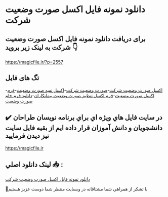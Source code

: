 # دانلود نمونه فایل اکسل صورت وضعیت شرکت

## برای دریافت دانلود نمونه فایل اکسل صورت وضعیت شرکت به لینک زیر بروید 👇

https://magicfile.ir/?p=2557

## تگ های فایل

-[اکسل صورت وضعيت شرکت](https://magicfile.ir/product/%d9%86%d9%85%d9%88%d9%86%d9%87-%d9%81%d8%a7%d9%8a%d9%84-%d8%a7%da%a9%d8%b3%d9%84-%d8%b5%d9%88%d8%b1%d8%aa-%d9%88%d8%b6%d8%b9%d9%8a%d8%aa-%d8%b4%d8%b1%da%a9%d8%aa/)-[صورت وضعيت شرکت](https://magicfile.ir/product/%d9%86%d9%85%d9%88%d9%86%d9%87-%d9%81%d8%a7%d9%8a%d9%84-%d8%a7%da%a9%d8%b3%d9%84-%d8%b5%d9%88%d8%b1%d8%aa-%d9%88%d8%b6%d8%b9%d9%8a%d8%aa-%d8%b4%d8%b1%da%a9%d8%aa/)-[اکسل تهیه صورت وضعیت](https://magicfile.ir/product/%d9%86%d9%85%d9%88%d9%86%d9%87-%d9%81%d8%a7%d9%8a%d9%84-%d8%a7%da%a9%d8%b3%d9%84-%d8%b5%d9%88%d8%b1%d8%aa-%d9%88%d8%b6%d8%b9%d9%8a%d8%aa-%d8%b4%d8%b1%da%a9%d8%aa/)-[فرم اکسل صورت وضعیت](https://magicfile.ir/product/%d9%86%d9%85%d9%88%d9%86%d9%87-%d9%81%d8%a7%d9%8a%d9%84-%d8%a7%da%a9%d8%b3%d9%84-%d8%b5%d9%88%d8%b1%d8%aa-%d9%88%d8%b6%d8%b9%d9%8a%d8%aa-%d8%b4%d8%b1%da%a9%d8%aa/)-[فرم اکسل تنظیم صورت وضعیت پیمانکاران](https://magicfile.ir/product/%d9%86%d9%85%d9%88%d9%86%d9%87-%d9%81%d8%a7%d9%8a%d9%84-%d8%a7%da%a9%d8%b3%d9%84-%d8%b5%d9%88%d8%b1%d8%aa-%d9%88%d8%b6%d8%b9%d9%8a%d8%aa-%d8%b4%d8%b1%da%a9%d8%aa/)-[دانلود فرم خام صورت وضعیت](https://magicfile.ir/product/%d9%86%d9%85%d9%88%d9%86%d9%87-%d9%81%d8%a7%d9%8a%d9%84-%d8%a7%da%a9%d8%b3%d9%84-%d8%b5%d9%88%d8%b1%d8%aa-%d9%88%d8%b6%d8%b9%d9%8a%d8%aa-%d8%b4%d8%b1%da%a9%d8%aa/)

## ✔️ در سايت فايل هاي ويژه اي براي برنامه نويسان طراحان دانشجويان و دانش آموزان قرار داده ايم از بقيه فايل سايت نيز ديدن فرماييد

https://magicfile.ir


## لينک دانلود اصلي 📥 :

[دانلود نمونه فایل اکسل صورت وضعیت شرکت](https://magicfile.ir/product/%d9%86%d9%85%d9%88%d9%86%d9%87-%d9%81%d8%a7%d9%8a%d9%84-%d8%a7%da%a9%d8%b3%d9%84-%d8%b5%d9%88%d8%b1%d8%aa-%d9%88%d8%b6%d8%b9%d9%8a%d8%aa-%d8%b4%d8%b1%da%a9%d8%aa/) 


🙏با تشکر از همراهي شما مشتاقانه در وبسایت منتظر شما دوست عزیز هستیم

